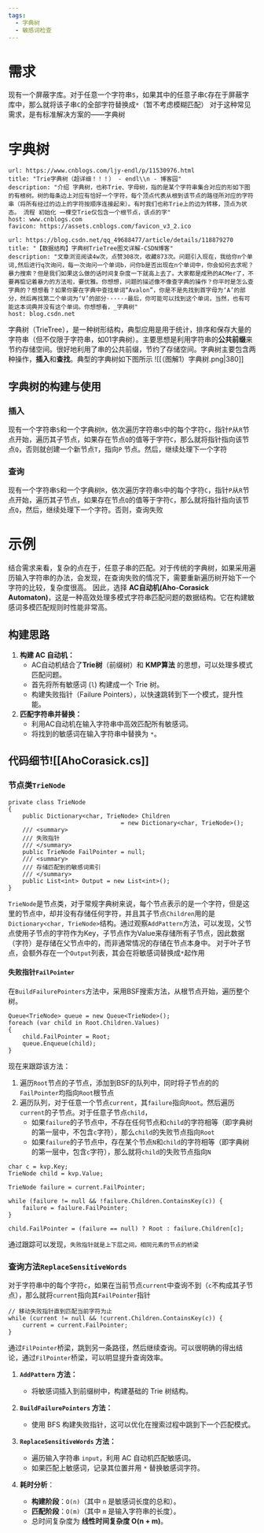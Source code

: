 ```yaml
---
tags:
  - 字典树
  - 敏感词检查
---
```

# 需求
现有一个屏蔽字库。对于任意一个字符串`S`，如果其中的任意子串`C`存在于屏蔽字库中，那么就将该子串`C`的全部字符替换成`*`（暂不考虑模糊匹配）
对于这种常见需求，是有标准解决方案的——字典树
# 字典树
```cardlink
url: https://www.cnblogs.com/ljy-endl/p/11530976.html
title: "Trie字典树（超详细！！！） - endl\\n - 博客园"
description: "介绍 字典树，也称Trie、字母树，指的是某个字符串集合对应的形如下图的有根树。树的每条边上对应有恰好一个字符，每个顶点代表从根到该节点的路径所对应的字符串（将所有经过的边上的字符按顺序连接起来）。有时我们也称Trie上的边为转移，顶点为状态。 流程 初始化 一棵空Trie仅包含一个根节点，该点的字"
host: www.cnblogs.com
favicon: https://assets.cnblogs.com/favicon_v3_2.ico
```

```cardlink
url: https://blog.csdn.net/qq_49688477/article/details/118879270
title: "【数据结构】字典树TrieTree图文详解-CSDN博客"
description: "文章浏览阅读4w次，点赞308次，收藏873次。问题引入现在，我给你n个单词,然后进行q次询问，每一次询问一个单词b，问你b是否出现在n个单词中，你会如何去求呢？暴力搜索？但是我们如果这么做的话时间复杂度一下就高上去了。大家都是成熟的ACMer了，不要再惦记着暴力的方法啦，要优雅。你想想，问题的描述像不像查字典的操作？你平时是怎么查字典的？想想看？如果你要在字典中查找单词“Avalon”，你是不是先找到首字母为‘A’的部分，然后再找第二个单词为‘V’的部分······最后，你可能可以找到这个单词，当然，也有可能这本词典并没有这个单词。你想想看，_字典树"
host: blog.csdn.net
```
字典树（TrieTree），是一种树形结构，典型应用是用于统计，排序和保存大量的字符串（但不仅限于字符串，如01字典树）。主要思想是利用字符串的**公共前缀**来节约存储空间。很好地利用了串的公共前缀，节约了存储空间。字典树主要包含两种操作，**插入**和**查找**。典型的字典树如下图所示
![[（图解1）字典树.png|380]]
## 字典树的构建与使用
### 插入
现有一个字符串`S`和一个字典树`R`，依次遍历字符串`S`中的每个字符`C`，指针`P`从`R`节点开始，遍历其子节点，如果存在节点`Q`的值等于字符`C`，那么就将指针指向该节点`Q`，否则就创建一个新节点`T`，指向`P`
节点。然后，继续处理下一个字符
### 查询
现有一个字符串`S`和一个字典树`R`，依次遍历字符串`S`中的每个字符`C`，指针`P`从`R`节点开始，遍历其子节点，如果存在节点`Q`的值等于字符`C`，那么就将指针指向该节点`Q`，然后，继续处理下一个字符。否则，查询失败
# 示例
结合需求来看，复杂的点在于，任意子串的匹配。对于传统的字典树，如果采用遍历输入字符串的办法，会发现，在查询失败的情况下，需要重新遍历树开始下一个字符的比较，复杂度很高。
因此，选择 **AC自动机(Aho-Corasick Automaton)**，这是一种高效处理多模式字符串匹配问题的数据结构。它在构建敏感词多模匹配规则时性能非常高。
## 构建思路
1. **构建 AC 自动机：**
    - AC自动机结合了**Trie树**（前缀树）和 **KMP算法** 的思想，可以处理多模式匹配问题。
    - 首先将所有敏感词 (`l`) 构建成一个 Trie 树。
    - 构建失败指针（Failure Pointers），以快速跳转到下一个模式，提升性能。
2. **匹配字符串并替换：**
    - 利用AC自动机在输入字符串中高效匹配所有敏感词。
    - 将找到的敏感词在输入字符串中替换为 `*`。
## 代码细节![[AhoCorasick.cs]]
### 节点类`TrieNode`
```CSharp
private class TrieNode
{
    public Dictionary<char, TrieNode> Children 
                                = new Dictionary<char, TrieNode>();
    /// <summary>
    /// 失败指针
    /// </summary>
    public TrieNode FailPointer = null;
    /// <summary>
    /// 存储匹配到的敏感词索引
    /// </summary>
    public List<int> Output = new List<int>();
}
```
`TrieNode`是节点类，对于常规字典树来说，每个节点表示的是一个字符，但是这里的节点中，却并没有存储任何字符，并且其子节点`Children`用的是`Dictionary<char, TrieNode>`结构。通过观察`AddPattern`方法，可以发现，父节点使用子节点的字符作为Key，子节点作为Value来存储所有子节点，因此数据（字符）是存储在父节点中的，而非通常情况的存储在节点本身中。
对于叶子节点，会额外存在一个`Output`列表，其会在将敏感词替换成`*`起作用
#### 失败指针`FailPointer`
在`BuildFailurePointers`方法中，采用BSF搜索方法，从根节点开始，遍历整个树。
```CSharp
Queue<TrieNode> queue = new Queue<TrieNode>();
foreach (var child in Root.Children.Values)        
{
    child.FailPointer = Root;
    queue.Enqueue(child);
}
```
现在来跟踪该方法：
1. 遍历`Root`节点的子节点，添加到BSF的队列中，同时将子节点的的`FailPointer`均指向`Root`根节点
2. 遍历队列，对于任意一个节点`current`，其`failure`指向`Root`。然后遍历`current`的子节点。对于任意子节点`child`，
	- 如果`failure`的子节点中，不存在任何节点和`child`的字符相等（即字典树的第一层中，不包含`c`字符），那么`child`的失败节点指向`Root`
	- 如果`failure`的子节点中，存在某个节点`N`和`child`的字符相等（即字典树的第一层中，包含`c`字符），那么就将`child`的失败节点指向`N`
```CSharp
char c = kvp.Key;
TrieNode child = kvp.Value;

TrieNode failure = current.FailPointer;

while (failure != null && !failure.Children.ContainsKey(c)) {
    failure = failure.FailPointer;
}

child.FailPointer = (failure == null) ? Root : failure.Children[c];
```
通过跟踪可以发现，`失败指针就是上下层之间，相同元素的节点的桥梁`
### 查询方法`ReplaceSensitiveWords`
对于字符串中的每个字符`c`，如果在当前节点`current`中查询不到（`c`不构成其子节点），那么就将`current`指向其`FailPointer`指针
```CSharp
// 移动失败指针直到匹配当前字符为止
while (current != null && !current.Children.ContainsKey(c)) {
    current = current.FailPointer;
}
```
通过`FilPointer`桥梁，跳到另一条路径，然后继续查询。可以很明确的得出结论，通过`FilPointer`桥梁，可以明显提升查询效率。

1. **`AddPattern` 方法：**
    
    - 将敏感词插入到前缀树中，构建基础的 Trie 树结构。
2. **`BuildFailurePointers` 方法：**
    
    - 使用 BFS 构建失败指针，这可以优化在搜索过程中跳到下一个匹配模式。
3. **`ReplaceSensitiveWords` 方法：**
    
    - 遍历输入字符串 `input`，利用 AC 自动机匹配敏感词。
    - 如果匹配上敏感词，记录其位置并用 `*` 替换敏感词字符。
4. **耗时分析**：
    
    - **构建阶段**：`O(n)`（其中 `n` 是敏感词长度的总和）。
    - **匹配阶段**：`O(m)`（其中 `m` 是输入字符串的长度）。
    - 总时间复杂度为 **线性时间复杂度 O(n + m)**。